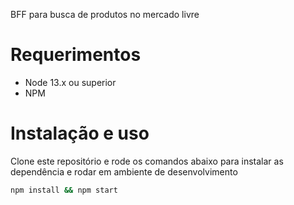 BFF para busca de produtos no mercado livre

# Requerimentos

- Node 13.x ou superior
- NPM

# Instalação e uso

Clone este repositório e rode os comandos abaixo para instalar as dependência e rodar em ambiente de desenvolvimento

```sh
npm install && npm start
```
